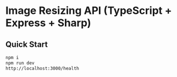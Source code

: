 # Image Resizing API (TypeScript + Express + Sharp)

## Quick Start

```bash
npm i
npm run dev
http://localhost:3000/health
```
